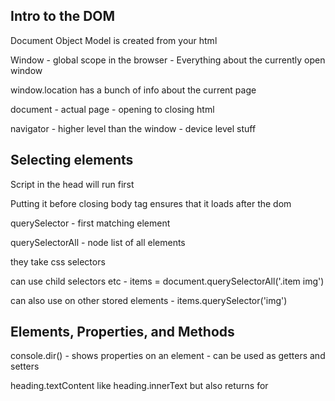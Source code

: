 ## Intro to the DOM

Document Object Model is created from your html

Window - global scope in the browser - Everything about the currently open window

window.location has a bunch of info about the current page

document - actual page - opening to closing html

navigator - higher level than the window - device level stuff

## Selecting elements

Script in the head will run first

Putting it before closing body tag ensures that it loads after the dom

querySelector - first matching element

querySelectorAll - node list of all elements

they take css selectors

can use child selectors etc - items = document.querySelectorAll('.item img')

can also use on other stored elements - items.querySelector('img')

## Elements, Properties, and Methods

console.dir() - shows properties on an element - can be used as getters and setters

heading.textContent like heading.innerText but also returns for <script> and <style> elements, also returns hidden element

Inner text is aware of styling

outerHtml - returns html tag too

insertAdjacentText - method that will add text to front or back of text without redrawing existing text

Elements are wrapped in a tag - nodes are everything else including elements

## Working with classes

the-dom.js

.classList will log all classes on an element

prototype has methods for working with classes

.classList.add('myclass'), .classList.remove('myclass'), .classList.toggle('myclass'), classList.contains('myclass')

.className will give a list of classes as well, but doesn't have the methods above

## Attributes

setAttribute('alt', 'Some alt text'); - lets you use non-standard attributes ie. you can make your own - but don't do it

data-myattribute - this is a better way to make your own attribute
.dataset returns all custom data attributes in an object

## Creating elements

see creating.js
document.createElement('h2');
document.appendChild(myElement);
myElement.insertAdjacentElement('afterbegin', myOtherElement);

## Html from strings and xss

see creating-with-strings.js
html is only able to be manipulated after adding to the dom. html in strings are only strings until added to the dom

document.createRange().createContextualFragment(myString);

xss - cross site scripting - allowing html in strings can let you insert script tags into pages

## Traversing and Removing Nodes

see traversing-cs.js

\$0 in console is currently selected element

nodes created in js and then removed from the dom with .remove() can be added back - they still exist in memory
